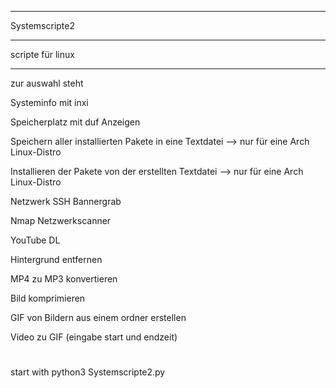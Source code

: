 *****************
Systemscripte2
*****************										
scripte für linux
________________

zur auswahl steht 

Systeminfo mit inxi

Speicherplatz mit duf Anzeigen

Speichern aller installierten Pakete in eine Textdatei --> nur für eine Arch Linux-Distro

Installieren der Pakete von der erstellten Textdatei --> nur für eine Arch Linux-Distro

Netzwerk SSH Bannergrab

Nmap Netzwerkscanner

YouTube DL

Hintergrund entfernen

MP4 zu MP3 konvertieren

Bild komprimieren

GIF von Bildern aus einem ordner erstellen

Video zu GIF (eingabe start und endzeit)
#
#
start with python3 Systemscripte2.py
